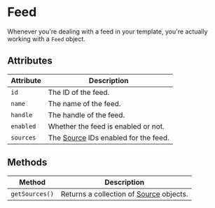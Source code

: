 # Feed
Whenever you're dealing with a feed in your template, you're actually working with a `Feed` object.

## Attributes

Attribute | Description
--- | ---
`id` | The ID of the feed.
`name` | The name of the feed.
`handle` | The handle of the feed.
`enabled` | Whether the feed is enabled or not.
`sources` | The [Source](docs:developers/source) IDs enabled for the feed.


## Methods

Method | Description
--- | ---
`getSources()` | Returns a collection of [Source](docs:developers/source) objects.
